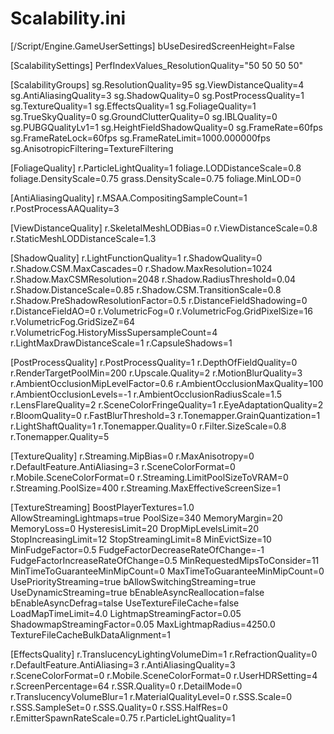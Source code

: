 # Scalability.ini
[/Script/Engine.GameUserSettings] 
bUseDesiredScreenHeight=False  

[ScalabilitySettings] 
PerfIndexValues_ResolutionQuality="50 50 50 50" 

[ScalabilityGroups] 
sg.ResolutionQuality=95 
sg.ViewDistanceQuality=4 
sg.AntiAliasingQuality=3 
sg.ShadowQuality=0 
sg.PostProcessQuality=1 
sg.TextureQuality=1 
sg.EffectsQuality=1 
sg.FoliageQuality=1 
sg.TrueSkyQuality=0 
sg.GroundClutterQuality=0 
sg.IBLQuality=0 
sg.PUBGQualityLv1=1 
sg.HeightFieldShadowQuality=0 
sg.FrameRate=60fps 
sg.FrameRateLock=60fps
sg.FrameRateLimit=1000.000000fps 
sg.AnisotropicFiltering=TextureFiltering  

[FoliageQuality] 
r.ParticleLightQuality=1 
foliage.LODDistanceScale=0.8 
foliage.DensityScale=0.75 
grass.DensityScale=0.75 
foliage.MinLOD=0  

[AntiAliasingQuality] 
r.MSAA.CompositingSampleCount=1 
r.PostProcessAAQuality=3  

[ViewDistanceQuality] 
r.SkeletalMeshLODBias=0 
r.ViewDistanceScale=0.8
r.StaticMeshLODDistanceScale=1.3  

[ShadowQuality] 
r.LightFunctionQuality=1 
r.ShadowQuality=0 
r.Shadow.CSM.MaxCascades=0 
r.Shadow.MaxResolution=1024 
r.Shadow.MaxCSMResolution=2048 
r.Shadow.RadiusThreshold=0.04 
r.Shadow.DistanceScale=0.85 
r.Shadow.CSM.TransitionScale=0.8 
r.Shadow.PreShadowResolutionFactor=0.5 
r.DistanceFieldShadowing=0 
r.DistanceFieldAO=0 
r.VolumetricFog=0 
r.VolumetricFog.GridPixelSize=16
r.VolumetricFog.GridSizeZ=64 
r.VolumetricFog.HistoryMissSupersampleCount=4 
r.LightMaxDrawDistanceScale=1 
r.CapsuleShadows=1  

[PostProcessQuality] 
r.PostProcessQuality=1 
r.DepthOfFieldQuality=0 
r.RenderTargetPoolMin=200 
r.Upscale.Quality=2 
r.MotionBlurQuality=3 
r.AmbientOcclusionMipLevelFactor=0.6 
r.AmbientOcclusionMaxQuality=100
r.AmbientOcclusionLevels=-1 
r.AmbientOcclusionRadiusScale=1.5 
r.LensFlareQuality=2 
r.SceneColorFringeQuality=1 
r.EyeAdaptationQuality=2 
r.BloomQuality=0 
r.FastBlurThreshold=3 
r.Tonemapper.GrainQuantization=1 
r.LightShaftQuality=1 
r.Tonemapper.Quality=0 
r.Filter.SizeScale=0.8 
r.Tonemapper.Quality=5  

[TextureQuality] 
r.Streaming.MipBias=0 
r.MaxAnisotropy=0 
r.DefaultFeature.AntiAliasing=3 
r.SceneColorFormat=0 
r.Mobile.SceneColorFormat=0 
r.Streaming.LimitPoolSizeToVRAM=0 
r.Streaming.PoolSize=400 
r.Streaming.MaxEffectiveScreenSize=1  

[TextureStreaming] 
BoostPlayerTextures=1.0 
AllowStreamingLightmaps=true 
PoolSize=340 
MemoryMargin=20 
MemoryLoss=0 
HysteresisLimit=20 
DropMipLevelsLimit=20 
StopIncreasingLimit=12 
StopStreamingLimit=8 
MinEvictSize=10
MinFudgeFactor=0.5 
FudgeFactorDecreaseRateOfChange=-1 
FudgeFactorIncreaseRateOfChange=0.5 
MinRequestedMipsToConsider=11 
MinTimeToGuaranteeMinMipCount=0
MaxTimeToGuaranteeMinMipCount=0
 UsePriorityStreaming=true
 bAllowSwitchingStreaming=true 
UseDynamicStreaming=true 
bEnableAsyncReallocation=false
 bEnableAsyncDefrag=talse 
UseTextureFileCache=false
 LoadMapTimeLimit=4.0 
LightmapStreamingFactor=0.05 
ShadowmapStreamingFactor=0.05
 MaxLightmapRadius=4250.0
 TextureFileCacheBulkDataAlignment=1

 [EffectsQuality] 
r.TranslucencyLightingVolumeDim=1 
r.RefractionQuality=0
r.DefaultFeature.AntiAliasing=3 
r.AntiAliasingQuality=3
r.SceneColorFormat=0 
r.Mobile.SceneColorFormat=0 
r.UserHDRSetting=4
 r.ScreenPercentage=64 
r.SSR.Quality=0
 r.DetailMode=0 r.TranslucencyVolumeBlur=1 r.MaterialQualityLevel=0 r.SSS.Scale=0 r.SSS.SampleSet=0 r.SSS.Quality=0 r.SSS.HalfRes=0 r.EmitterSpawnRateScale=0.75 r.ParticleLightQuality=1

